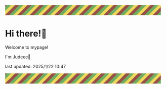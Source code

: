 <!-- Header image -->
<img src="./pokemon/pokemon_25.png" width="1000">

# Hi there!👋

Welcome to mypage!

I'm Judeee🐷

last updated: 2025/1/22 10:47

<!-- Footer image -->
<img src="./pokemon/pokemon_25.png" width="1000">
